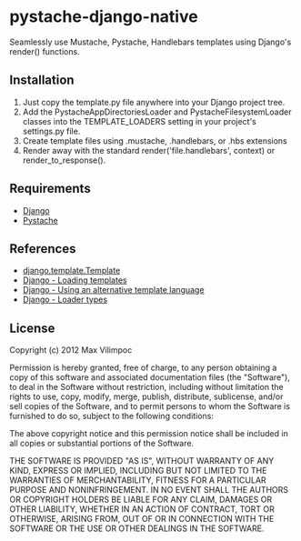 pystache-django-native
======================

Seamlessly use Mustache, Pystache, Handlebars templates using Django's render() functions.

Installation
------------

1. Just copy the template.py file anywhere into your Django project tree.
2. Add the PystacheAppDirectoriesLoader and PystacheFilesystemLoader classes into
   the TEMPLATE\_LOADERS setting in your project's settings.py file.
3. Create template files using .mustache, .handlebars, or .hbs extensions
4. Render away with the standard render('file.handlebars', context) or render_to_response().

Requirements
------------

- [Django](https://www.djangoproject.com/)
- [Pystache](https://github.com/defunkt/pystache)

References
----------

- [django.template.Template](https://docs.djangoproject.com/en/dev/ref/templates/api/#django.template.Template)
- [Django - Loading templates](https://docs.djangoproject.com/en/dev/ref/templates/api/#loading-templates)
- [Django - Using an alternative template language](https://docs.djangoproject.com/en/dev/ref/templates/api/#using-an-alternative-template-language)
- [Django - Loader types](https://docs.djangoproject.com/en/dev/ref/templates/api/#loader-types)


License
-------

Copyright (c) 2012 Max Vilimpoc

Permission is hereby granted, free of charge, to any person obtaining 
a copy of this software and associated documentation files (the "Software"), 
to deal in the Software without restriction, including without limitation 
the rights to use, copy, modify, merge, publish, distribute, sublicense, 
and/or sell copies of the Software, and to permit persons to whom 
the Software is furnished to do so, subject to the following conditions:

The above copyright notice and this permission notice shall be 
included in all copies or substantial portions of the Software.

THE SOFTWARE IS PROVIDED "AS IS", WITHOUT WARRANTY OF ANY KIND, EXPRESS 
OR IMPLIED, INCLUDING BUT NOT LIMITED TO THE WARRANTIES OF MERCHANTABILITY, 
FITNESS FOR A PARTICULAR PURPOSE AND NONINFRINGEMENT. IN NO EVENT SHALL 
THE AUTHORS OR COPYRIGHT HOLDERS BE LIABLE FOR ANY CLAIM, DAMAGES OR 
OTHER LIABILITY, WHETHER IN AN ACTION OF CONTRACT, TORT OR OTHERWISE, 
ARISING FROM, OUT OF OR IN CONNECTION WITH THE SOFTWARE OR THE USE 
OR OTHER DEALINGS IN THE SOFTWARE.